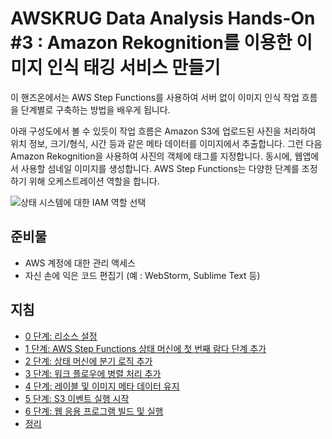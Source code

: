 # AWSKRUG Data Analysis Hands-On #3 : Amazon Rekognition를 이용한 이미지 인식 태깅 서비스 만들기

이 핸즈온에서는 AWS Step Functions를 사용하여 서버 없이 이미지 인식 작업 흐름을 단계별로 구축하는 방법을 배우게 됩니다.

아래 구성도에서 볼 수 있듯이 작업 흐름은 Amazon S3에 업로드된 사진을 처리하여 위치 정보, 크기/형식, 시간 등과 같은 메타 데이터를 이미지에서 추출합니다. 그런 다음 Amazon Rekognition을 사용하여 사진의 객체에 태그를 지정합니다. 동시에, 웹앱에서 사용할 섬네일 이미지를 생성합니다. AWS Step Functions는 다양한 단계를 조정하기 위해 오케스트레이션 역할을 합니다.

![상태 시스템에 대한 IAM 역할 선택](../images/photo-processing-backend-diagram.png)

## 준비물

- AWS 계정에 대한 관리 액세스
- 자신 손에 익은 코드 편집기 (예 : WebStorm, Sublime Text 등)

## 지침

* [0 단계: 리소스 설정](step-0.md)
* [1 단계: AWS Step Functions 상태 머신에 첫 번째 람다 단계 추가](step-1.md)
* [2 단계: 상태 머신에 분기 로직 추가](step-2.md)
* [3 단계: 워크 플로우에 병렬 처리 추가](step-3.md)
* [4 단계: 레이블 및 이미지 메타 데이터 유지](step-4.md)
* [5 단계: S3 이벤트 실행 시작](step-5.md)
* [6 단계: 웹 응용 프로그램 빌드 및 실행](step-6.md)
* [정리](clean-up.md)
